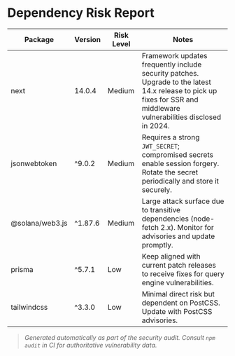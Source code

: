 # Dependency Risk Report

| Package | Version | Risk Level | Notes |
|---------|---------|------------|-------|
| next | 14.0.4 | Medium | Framework updates frequently include security patches. Upgrade to the latest 14.x release to pick up fixes for SSR and middleware vulnerabilities disclosed in 2024. |
| jsonwebtoken | ^9.0.2 | Medium | Requires a strong `JWT_SECRET`; compromised secrets enable session forgery. Rotate the secret periodically and store it securely. |
| @solana/web3.js | ^1.87.6 | Medium | Large attack surface due to transitive dependencies (node-fetch 2.x). Monitor for advisories and update promptly. |
| prisma | ^5.7.1 | Low | Keep aligned with current patch releases to receive fixes for query engine vulnerabilities. |
| tailwindcss | ^3.3.0 | Low | Minimal direct risk but dependent on PostCSS. Update with PostCSS advisories. |

> _Generated automatically as part of the security audit. Consult `npm audit` in CI for authoritative vulnerability data._
